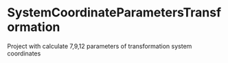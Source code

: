 # SystemCoordinateParametersTransformation
Project with calculate 7,9,12 parameters of transformation system coordinates
